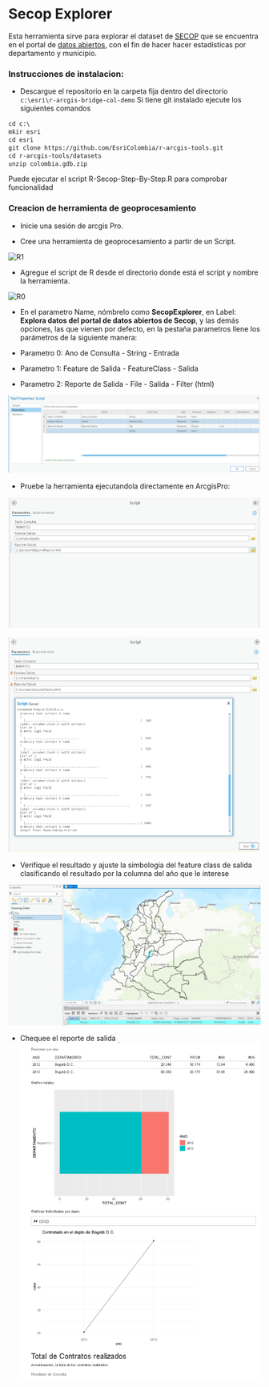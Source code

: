 # Secop Explorer

Esta herramienta sirve para explorar el dataset de [SECOP](https://www.datos.gov.co/Gastos-Gubernamentales/SECOP-I/nuxh-53y2) que se encuentra en el portal de [datos abiertos](datos.gov.co), con el fin de hacer hacer estadísticas por departamento y municipio. 

### Instrucciones de instalacion:

- Descargue el repositorio en la carpeta fija dentro del directorio `c:\esri\r-arcgis-bridge-col-demo` Si tiene git instalado ejecute los siguientes comandos

```
cd c:\
mkir esri
cd esri
git clone https://github.com/EsriColombia/r-arcgis-tools.git
cd r-arcgis-tools/datasets
unzip colombia.gdb.zip

```

Puede ejecutar el script R-Secop-Step-By-Step.R para comprobar funcionalidad

### Creacion de herramienta de geoprocesamiento

- Inicie una sesión de arcgis Pro.

- Cree una herramienta de geoprocesamiento a partir de un Script.

![R1](https://farm2.staticflickr.com/1897/42397090460_29cf5b5d0b_o.png)

- Agregue el script de R desde el directorio donde está el script y nombre la herramienta.

![R0](https://farm2.staticflickr.com/1890/29559998707_3f6c61761c_o.png)

- En el parametro Name, nómbrelo como **SecopExplorer**, en Label:  **Explora datos del portal de datos abiertos de Secop**, y las demás opciones, las que vienen por defecto, en la pestaña parametros 
llene los parámetros de la siguiente manera: 

- Parametro 0: Ano de Consulta - String - Entrada
- Parametro 1: Feature de Salida - FeatureClass - Salida
- Parametro 2: Reporte de Salida - File - Salida - Filter (html)

![R2](img/parameters.png)


- Pruebe la herramienta ejecutandola directamente en ArcgisPro:

![R4](img/secopexplorer1.png)

![R5](img/secopexplorer2.png)

- Verifique el resultado y ajuste la simbologia del feature class de salida clasificando el resultado por la columna del año que le interese

![R6](img/secopexplorer3.png)

- Chequee el reporte de salida
![R7](img/secopexplorer4.png)